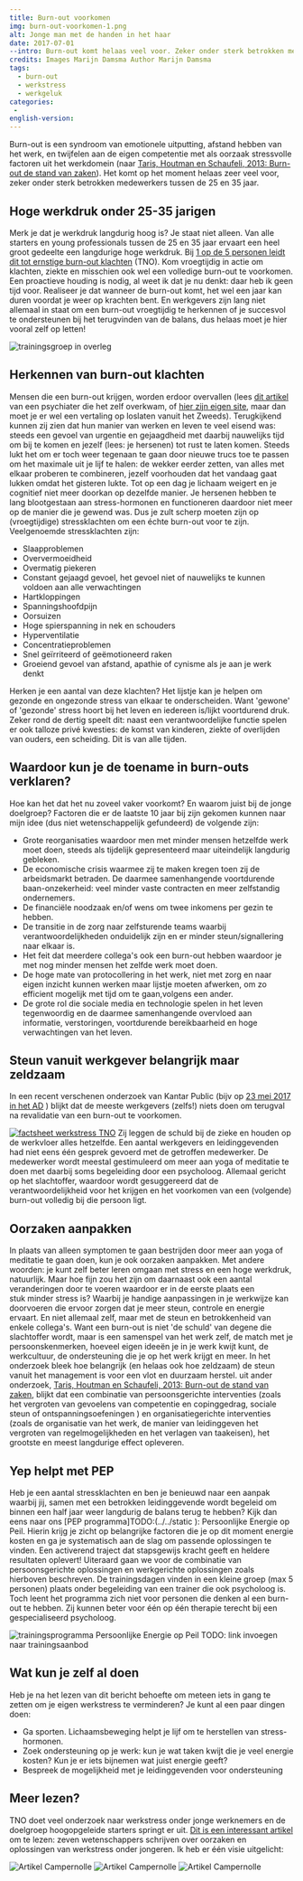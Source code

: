 ```yaml
---
title: Burn-out voorkomen
img: burn-out-voorkomen-1.png
alt: Jonge man met de handen in het haar
date: 2017-07-01
--intro: Burn-out komt helaas veel voor. Zeker onder sterk betrokken medewerkers tussen de 25 en 35 jaar. 
credits: Images Marijn Damsma Author Marijn Damsma
tags: 
  - burn-out
  - werkstress
  - werkgeluk
categories:
 - 
english-version: 
---
```


Burn-out is een syndroom van emotionele uitputting, afstand hebben van het werk, en twijfelen aan de eigen competentie met als oorzaak stressvolle factoren uit het werkdomein (naar [Taris, Houtman en Schaufeli, 2013: Burn-out de stand van zaken](https://lirias.kuleuven.be/bitstream/123456789/526881/3/Burnout_de_stand_van_zaken.pdf)). Het komt op het moment helaas zeer veel voor, zeker onder sterk betrokken medewerkers tussen de 25 en 35 jaar.

## Hoge werkdruk onder 25-35 jarigen

Merk je dat je werkdruk langdurig hoog is? Je staat niet alleen. Van alle starters en young professionals tussen de 25 en 35 jaar ervaart een heel groot gedeelte een langdurige hoge werkdruk. Bij [1 op de 5 personen leidt dit tot ernstige burn-out klachten](http://www.monitorarbeid.tno.nl/publicaties/factsheet-werkstress) (TNO). Kom vroegtijdig in actie om klachten, ziekte en misschien ook wel een volledige burn-out te voorkomen. Een proactieve houding is nodig, al weet ik dat je nu denkt: daar heb ik geen tijd voor. Realiseer je dat wanneer de burn-out komt, het wel een jaar kan duren voordat je weer op krachten bent. En werkgevers zijn lang niet allemaal in staat om een burn-out vroegtijdig te herkennen of je succesvol te ondersteunen bij het terugvinden van de balans, dus helaas moet je hier vooral zelf op letten! 

![trainingsgroep in overleg](./burn-out-voorkomen-2.png)

## Herkennen van burn-out klachten

Mensen die een burn-out krijgen, worden erdoor overvallen (lees [dit artikel](http://nl.newsner.com/gezinsleven/vergeet-nooit-als-iemand-waarvan-houdt-burn-out/) van een psychiater die het zelf overkwam, of [hier zijn eigen site](http://niklasnygren.se/), maar dan moet je er wel een vertaling op loslaten vanuit het Zweeds). Terugkijkend kunnen zij zien dat hun manier van werken en leven te veel eisend was: steeds een gevoel van urgentie en gejaagdheid met daarbij nauwelijks tijd om bij te komen en jezelf (lees: je hersenen) tot rust te laten komen. Steeds lukt het om er toch weer tegenaan te gaan door nieuwe trucs toe te passen om het maximale uit je lijf te halen: de wekker eerder zetten, van alles met elkaar proberen te combineren, jezelf voorhouden dat het vandaag gaat lukken omdat het gisteren lukte. Tot op een dag je lichaam weigert en je cognitief niet meer doorkan op dezelfde manier. Je hersenen hebben te lang blootgestaan aan stress-hormonen en functioneren daardoor niet meer op de manier die je gewend was. Dus je zult scherp moeten zijn op (vroegtijdige) stressklachten om een échte burn-out voor te zijn. Veelgenoemde stressklachten zijn:

* Slaapproblemen
* Oververmoeidheid
* Overmatig piekeren
* Constant gejaagd gevoel, het gevoel niet of nauwelijks te kunnen voldoen aan alle verwachtingen
* Hartkloppingen
* Spanningshoofdpijn
* Oorsuizen
* Hoge spierspanning in nek en schouders
* Hyperventilatie
* Concentratieproblemen
* Snel geïrriteerd of geëmotioneerd raken
* Groeiend gevoel van afstand, apathie of cynisme als je aan je werk denkt

Herken je een aantal van deze klachten? Het lijstje kan je helpen om gezonde en ongezonde stress van elkaar te onderscheiden. Want 'gewone' of 'gezonde' stress hoort bij het leven en iedereen is/lijkt voortdurend druk. Zeker rond de dertig speelt dit: naast een verantwoordelijke functie spelen er ook talloze privé kwesties: de komst van kinderen, ziekte of overlijden van ouders, een scheiding. Dit is van alle tijden.

## Waardoor kun je de toename in burn-outs verklaren?

Hoe kan het dat het nu zoveel vaker voorkomt? En waarom juist bij de jonge doelgroep? Factoren die er de laatste 10 jaar bij zijn gekomen kunnen naar mijn idee (dus niet wetenschappelijk gefundeerd) de volgende zijn:

* Grote reorganisaties waardoor men met minder mensen hetzelfde werk moet doen, steeds als tijdelijk gepresenteerd maar uiteindelijk langdurig gebleken.
* De economische crisis waarmee zij te maken kregen toen zij de arbeidsmarkt betraden. De daarmee samenhangende voortdurende baan-onzekerheid: veel minder vaste contracten en meer zelfstandig ondernemers.
* De financiële noodzaak en/of wens om twee inkomens per gezin te hebben.
* De transitie in de zorg naar zelfsturende teams waarbij verantwoordelijkheden onduidelijk zijn en er minder steun/signallering naar elkaar is.
* Het feit dat meerdere collega's ook een burn-out hebben waardoor je met nog minder mensen het zelfde werk moet doen.
* De hoge mate van protocollering in het werk, niet met zorg en naar eigen inzicht kunnen werken maar lijstje moeten afwerken, om zo efficient mogelijk met tijd om te gaan,volgens een ander.
* De grote rol die sociale media en technologie spelen in het leven tegenwoordig en de daarmee samenhangende overvloed aan informatie, verstoringen, voortdurende bereikbaarheid en hoge verwachtingen van het leven.

## Steun vanuit werkgever belangrijk maar zeldzaam

In een recent verschenen onderzoek van Kantar Public (bijv op [23 mei 2017 in het AD](http://www.ad.nl/binnenland/werkgever-leert-niets-van-burn-out~ab7e4ee8/) ) blijkt dat de meeste werkgevers (zelfs!) niets doen om terugval na revalidatie van een burn-out te voorkomen. 

[![factsheet werkstress TNO](./burn-out-voorkomen-3.png)](http://www.monitorarbeid.tno.nl/publicaties/factsheet-werkstress)
Zij leggen de schuld bij de zieke en houden op de werkvloer alles hetzelfde. Een aantal werkgevers en leidinggevenden had niet eens één gesprek gevoerd met de getroffen medewerker. De medewerker wordt meestal gestimuleerd om meer aan yoga of meditatie te doen met daarbij soms begeleiding door een psycholoog. Allemaal gericht op het slachtoffer, waardoor wordt gesuggereerd dat de verantwoordelijkheid voor het krijgen en het voorkomen van een (volgende) burn-out volledig bij die persoon ligt.

## Oorzaken aanpakken

In plaats van alleen symptomen te gaan bestrijden door meer aan yoga of meditatie te gaan doen, kun je ook oorzaken aanpakken. Met andere woorden: je kunt zelf beter leren omgaan met stress en een hoge werkdruk, natuurlijk. Maar hoe fijn zou het zijn om daarnaast ook een aantal veranderingen door te voeren waardoor er in de eerste plaats een stuk minder stress is? Waarbij je handige aanpassingen in je werkwijze kan doorvoeren die ervoor zorgen dat je meer steun, controle en energie ervaart. En niet allemaal zelf, maar met de steun en betrokkenheid van enkele collega's. Want een burn-out is niet 'de schuld' van degene die slachtoffer wordt, maar is een samenspel van het werk zelf, de match met je persoonskenmerken, hoeveel eigen ideeën je in je werk kwijt kunt, de werkcultuur, de ondersteuning die je op het werk krijgt en meer. In het onderzoek bleek hoe belangrijk (en helaas ook hoe zeldzaam) de steun vanuit het management is voor een vlot en duurzaam herstel. uit ander onderzoek, [Taris, Houtman en Schaufeli, 2013: Burn-out de stand van zaken](https://lirias.kuleuven.be/bitstream/123456789/526881/3/Burnout_de_stand_van_zaken.pdf), blijkt dat een combinatie van persoonsgerichte interventies (zoals het vergroten van gevoelens van competentie en copinggedrag, sociale steun of ontspanningsoefeningen ) en organisatiegerichte interventies (zoals de organisatie van het werk, de manier van leidinggeven het vergroten van regelmogelijkheden en het verlagen van taakeisen), het grootste en meest langdurige effect opleveren.

## Yep helpt met PEP

Heb je een aantal stressklachten en ben je benieuwd naar een aanpak waarbij jij, samen met een betrokken leidinggevende wordt begeleid om binnen een half jaar weer langdurig de balans terug te hebben? Kijk dan eens naar ons [PEP programma]TODO:(../../static ): Persoonlijke Energie op Peil. Hierin krijg je zicht op belangrijke factoren die je op dit moment energie kosten en ga je systematisch aan de slag om passende oplossingen te vinden. Een activerend traject dat stapsgewijs kracht geeft en heldere resultaten oplevert! Uiteraard gaan we voor de combinatie van persoonsgerichte oplossingen en werkgerichte oplossingen zoals hierboven beschreven. De trainingsdagen vinden in een kleine groep (max 5 personen) plaats onder begeleiding van een trainer die ook psycholoog is. Toch leent het programma zich niet voor personen die denken al een burn-out te hebben. Zij kunnen beter voor één op één therapie terecht bij een gespecialiseerd psycholoog. 

![trainingsprogramma Persoonlijke Energie op Peil](./burn-out-voorkomen-4.png) TODO: link invoegen naar trainingsaanbod

## Wat kun je zelf al doen

Heb je na het lezen van dit bericht behoefte om meteen iets in gang te zetten om je eigen werkstress te verminderen? Je kunt al een paar dingen doen:

* Ga sporten. Lichaamsbeweging helpt je lijf om te herstellen van stress-hormonen.
* Zoek ondersteuning op je werk: kun je wat taken kwijt die je veel energie kosten? Kun je er iets bijnemen wat juist energie geeft?
* Bespreek de mogelijkheid met je leidinggevenden voor ondersteuning

## Meer lezen?

TNO doet veel onderzoek naar werkstress onder jonge werknemers en de doelgroep hoogopgeleide starters springt er uit. [Dit is een interessant artikel](http://www.duurzameinzetbaarheid.nl/62100/151117_jongerenenwerkstress.pdf?v=0) om te lezen: zeven wetenschappers schrijven over oorzaken en oplossingen van werkstress onder jongeren. Ik heb er één visie uitgelicht: 

![Artikel Campernolle](./burn-out-voorkomen-5.png) ![Artikel Campernolle](./burn-out-voorkomen-6.png) ![Artikel Campernolle](./burn-out-voorkomen-7.png)